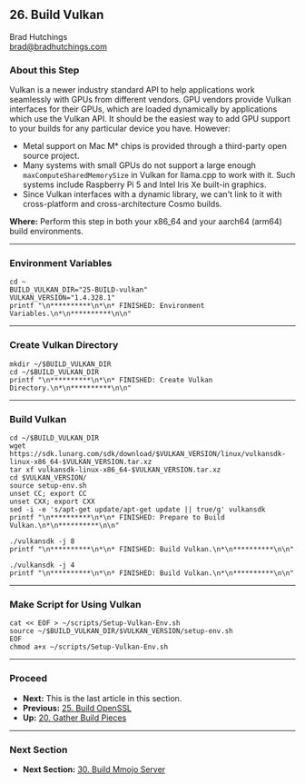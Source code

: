 ## 26. Build Vulkan

Brad Hutchings<br/>
brad@bradhutchings.com

### About this Step
Vulkan is a newer industry standard API to help applications work seamlessly with GPUs from different vendors. GPU vendors provide Vulkan interfaces for their GPUs, which are loaded dynamically by applications which use the Vulkan API. It should be the easiest way to add GPU support to your builds for any particular device you have. However:

- Metal support on Mac M* chips is provided through a third-party open source project.
- Many systems with small GPUs do not support a large enough `maxComputeSharedMemorySize` in Vulkan for llama.cpp to work with it. Such systems include Raspberry Pi 5 and Intel Iris Xe built-in graphics.
- Since Vulkan interfaces with a dynamic library, we can't link to it with cross-platform and cross-architecture Cosmo builds.

**Where:** Perform this step in both your x86_64 and your aarch64 (arm64) build environments.

---
### Environment Variables
```
cd ~
BUILD_VULKAN_DIR="25-BUILD-vulkan"
VULKAN_VERSION="1.4.328.1"
printf "\n**********\n*\n* FINISHED: Environment Variables.\n*\n**********\n\n"
```

---
### Create Vulkan Directory
```
mkdir ~/$BUILD_VULKAN_DIR
cd ~/$BUILD_VULKAN_DIR
printf "\n**********\n*\n* FINISHED: Create Vulkan Directory.\n*\n**********\n\n"
```

---
### Build Vulkan
```
cd ~/$BUILD_VULKAN_DIR
wget https://sdk.lunarg.com/sdk/download/$VULKAN_VERSION/linux/vulkansdk-linux-x86_64-$VULKAN_VERSION.tar.xz
tar xf vulkansdk-linux-x86_64-$VULKAN_VERSION.tar.xz
cd $VULKAN_VERSION/
source setup-env.sh 
unset CC; export CC
unset CXX; export CXX
sed -i -e 's/apt-get update/apt-get update || true/g' vulkansdk
printf "\n**********\n*\n* FINISHED: Prepare to Build Vulkan.\n*\n**********\n\n"
```

```
./vulkansdk -j 8
printf "\n**********\n*\n* FINISHED: Build Vulkan.\n*\n**********\n\n"
```

```
./vulkansdk -j 4
printf "\n**********\n*\n* FINISHED: Build Vulkan.\n*\n**********\n\n"
```

---
### Make Script for Using Vulkan
```
cat << EOF > ~/scripts/Setup-Vulkan-Env.sh
source ~/$BUILD_VULKAN_DIR/$VULKAN_VERSION/setup-env.sh
EOF
chmod a+x ~/scripts/Setup-Vulkan-Env.sh
```

---
### Proceed
- **Next:** This is the last article in this section.
- **Previous:** [25. Build OpenSSL](24-Build-OpenSSL.md)
- **Up:** [20. Gather Build Pieces](20-Gather-Build-Pieces.md)

---
### Next Section
- **Next Section:** [30. Build Mmojo Server](30-Build-Mmojo-Server.md)
